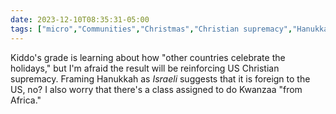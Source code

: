 ```yaml
---
date: 2023-12-10T08:35:31-05:00
tags: ["micro","Communities","Christmas","Christian supremacy","Hanukkah","Israel","Kwanzaa"]
---
```

Kiddo's grade is learning about how "other countries celebrate the holidays," but I'm afraid the result will be reinforcing US Christian supremacy. Framing Hanukkah as *Israeli* suggests that it is foreign to the US, no? I also worry that there's a class assigned to do Kwanzaa "from Africa."